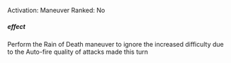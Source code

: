 Activation: Maneuver
Ranked: No
##### effect
Perform the Rain of Death maneuver to
ignore the increased difficulty due to the
Auto-fire quality of attacks made this turn